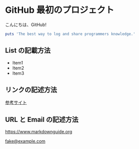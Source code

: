 # GitHub 最初のプロジェクト

こんにちは、GitHub!

```ruby:markdown.rb
puts 'The best way to log and share programmers knowledge.'
```

## List の記載方法

- Item1
- Item2
- Item3

## リンクの記述方法

[参考サイト](https://www.markdownguide.org/basic-syntax/#links)

## URL と Email の記述方法

<https://www.markdownguide.org>

<fake@example.com>
